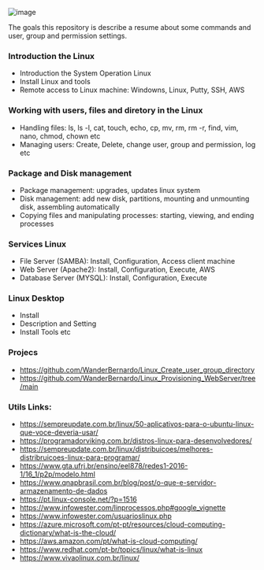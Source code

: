 ![image](https://github.com/user-attachments/assets/33a2e0b2-5941-4b2c-83b8-2b685f325945)

The goals this repository is describe a resume about some commands and user, group and permission settings.


### Introduction the Linux
- Introduction the System Operation Linux
- Install Linux and tools
- Remote access to Linux machine: Windowns, Linux, Putty, SSH, AWS

### Working with users, files and diretory in the Linux
- Handling files: ls, ls -l, cat, touch, echo, cp, mv, rm, rm -r, find, vim, nano, chmod, chown etc
- Managing users: Create, Delete, change user, group and permission, log etc  

### Package and Disk management
- Package management: upgrades, updates linux system
- Disk management: add new disk, partitions, mounting and unmounting disk, assembling automatically
- Copying files and manipulating processes: starting, viewing, and ending processes

### Services Linux
- File Server (SAMBA): Install, Configuration, Access client machine
- Web Server (Apache2): Install, Configuration, Execute, AWS
- Database Server (MYSQL): Install, Configuration, Execute

### Linux Desktop
- Install
- Description and Setting
- Install Tools etc

### Projecs

- https://github.com/WanderBernardo/Linux_Create_user_group_directory
- https://github.com/WanderBernardo/Linux_Provisioning_WebServer/tree/main


### Utils Links:
- https://sempreupdate.com.br/linux/50-aplicativos-para-o-ubuntu-linux-que-voce-deveria-usar/
- https://programadorviking.com.br/distros-linux-para-desenvolvedores/
- https://sempreupdate.com.br/linux/distribuicoes/melhores-distribruicoes-linux-para-programar/
- https://www.gta.ufrj.br/ensino/eel878/redes1-2016-1/16_1/p2p/modelo.html
- https://www.qnapbrasil.com.br/blog/post/o-que-e-servidor-armazenamento-de-dados
- https://pt.linux-console.net/?p=1516
- https://www.infowester.com/linprocessos.php#google_vignette
- https://www.infowester.com/usuarioslinux.php
- https://azure.microsoft.com/pt-pt/resources/cloud-computing-dictionary/what-is-the-cloud/
- https://aws.amazon.com/pt/what-is-cloud-computing/
- https://www.redhat.com/pt-br/topics/linux/what-is-linux
- https://www.vivaolinux.com.br/linux/


